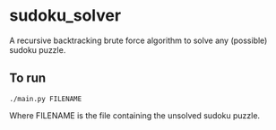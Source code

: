 # sudoku_solver

A recursive backtracking brute force algorithm to solve any (possible) sudoku puzzle.

## To run
```
./main.py FILENAME
```
Where FILENAME is the file containing the unsolved sudoku puzzle.

